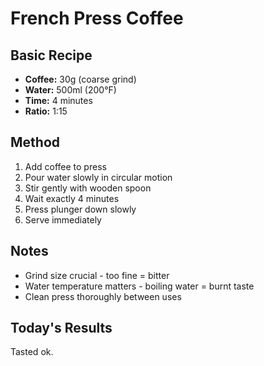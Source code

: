 # French Press Coffee

## Basic Recipe

- **Coffee:** 30g (coarse grind)  
- **Water:** 500ml (200°F)
- **Time:** 4 minutes
- **Ratio:** 1:15

## Method

1. Add coffee to press
2. Pour water slowly in circular motion
3. Stir gently with wooden spoon
4. Wait exactly 4 minutes
5. Press plunger down slowly
6. Serve immediately

## Notes

- Grind size crucial - too fine = bitter
- Water temperature matters - boiling water = burnt taste
- Clean press thoroughly between uses

## Today's Results
Tasted ok.

